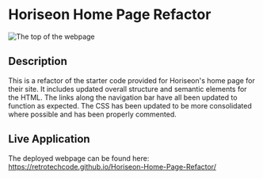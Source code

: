 # Horiseon Home Page Refactor

![The top of the webpage](assets/images/screenshot-1.png)

## Description

This is a refactor of the starter code provided for Horiseon's home page for their site. It includes updated overall structure and semantic elements for the HTML. The links along the navigation bar have all been updated to function as expected. The CSS has been updated to be more consolidated where possible and has been properly commented.

## Live Application

The deployed webpage can be found here: https://retrotechcode.github.io/Horiseon-Home-Page-Refactor/